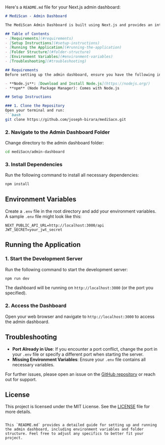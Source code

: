Here's a `README.md` file for your Next.js admin dashboard:

```markdown
# MediScan - Admin Dashboard

The MediScan Admin Dashboard is built using Next.js and provides an interface for managing patients, doctors, and other administrative tasks related to the MediScan application.

## Table of Contents
- [Requirements](#requirements)
- [Setup Instructions](#setup-instructions)
- [Running the Application](#running-the-application)
- [Folder Structure](#folder-structure)
- [Environment Variables](#environment-variables)
- [Troubleshooting](#troubleshooting)

## Requirements
Before setting up the admin dashboard, ensure you have the following installed:

- **Node.js**: [Download and Install Node.js](https://nodejs.org/)
- **npm** (Node Package Manager): Comes with Node.js

## Setup Instructions

### 1. Clone the Repository
Open your terminal and run:
```bash
git clone https://github.com/joseph-birara/mediSacn.git
```

### 2. Navigate to the Admin Dashboard Folder
Change directory to the admin dashboard folder:
```bash
cd mediSacn/admin-dashboard
```

### 3. Install Dependencies
Run the following command to install all necessary dependencies:
```bash
npm install
```

## Environment Variables
Create a `.env` file in the root directory and add your environment variables. A sample `.env` file might look like this:
```
NEXT_PUBLIC_API_URL=http://localhost:3000/api
JWT_SECRET=your_jwt_secret
```

## Running the Application

### 1. Start the Development Server
Run the following command to start the development server:
```bash
npm run dev
```
The dashboard will be running on `http://localhost:3000` (or the port you specified).

### 2. Access the Dashboard
Open your web browser and navigate to `http://localhost:3000` to access the admin dashboard.



## Troubleshooting

- **Port Already in Use**: If you encounter a port conflict, change the port in your `.env` file or specify a different port when starting the server.
- **Missing Environment Variables**: Ensure your `.env` file contains all necessary variables.

For further issues, please open an issue on the [GitHub repository](https://github.com/joseph-birara/mediSacn) or reach out for support.

## License
This project is licensed under the MIT License. See the [LICENSE](../LICENSE) file for more details.
```

This `README.md` provides a detailed guide for setting up and running the admin dashboard, including environment variables and folder structure. Feel free to adjust any specifics to better fit your project.